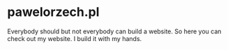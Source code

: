 # pawelorzech.pl

Everybody should but not everybody can build a website. So here you can check out my website. I build it with my hands. 

